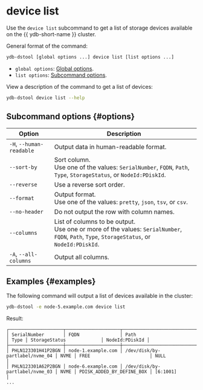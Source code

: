 # device list

Use the `device list` subcommand to get a list of storage devices available on the {{ ydb-short-name }} cluster.

General format of the command:

```bash
ydb-dstool [global options ...] device list [list options ...]
```

* `global options`: [Global options](global-options.md).
* `list options`: [Subcommand options](#options).

View a description of the command to get a list of devices:

```bash
ydb-dstool device list --help
```

## Subcommand options {#options}

| Option | Description |
---|---
| `-H`, `--human-readable` | Output data in human-readable format. |
| `--sort-by` | Sort column.<br/>Use one of the values: `SerialNumber`, `FQDN`, `Path`, `Type`, `StorageStatus`, or `NodeId:PDiskId`. |
| `--reverse` | Use a reverse sort order. |
| `--format` | Output format.<br/>Use one of the values: `pretty`, `json`, `tsv`, or `csv`. |
| `--no-header` | Do not output the row with column names. |
| `--columns` | List of columns to be output.<br/>Use one or more of the values: `SerialNumber`, `FQDN`, `Path`, `Type`, `StorageStatus`, or  `NodeId:PDiskId`. |
| `-A`, `--all-columns` | Output all columns. |

## Examples {#examples}

The following command will output a list of devices available in the cluster:

```bash
ydb-dstool -e node-5.example.com device list
```

Result:

```text
┌────────────────────┬────────────────────┬────────────────────────────────┬──────┬───────────────────────────┬────────────────┐
│ SerialNumber       │ FQDN               │ Path                           │ Type │ StorageStatus             │ NodeId:PDiskId │
├────────────────────┼────────────────────┼────────────────────────────────┼──────┼───────────────────────────┼────────────────┤
│ PHLN123301H41P2BGN │ node-1.example.com │ /dev/disk/by-partlabel/nvme_04 │ NVME │ FREE                      │ NULL           │
│ PHLN123301A62P2BGN │ node-6.example.com │ /dev/disk/by-partlabel/nvme_03 │ NVME │ PDISK_ADDED_BY_DEFINE_BOX │ [6:1001]       │
...
```
